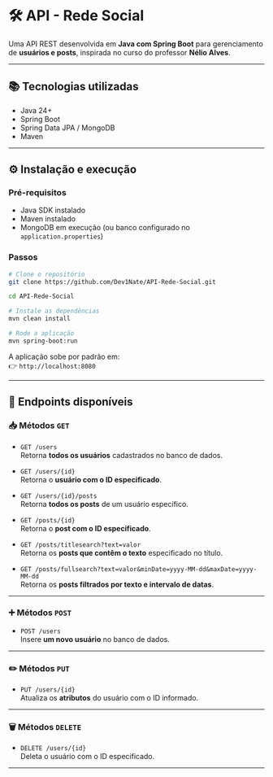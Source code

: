 # 🛠️ API - Rede Social

Uma API REST desenvolvida em **Java com Spring Boot** para gerenciamento de **usuários e posts**, inspirada no curso do professor **Nélio Alves**.

---

## 📚 Tecnologias utilizadas

- Java 24+
- Spring Boot
- Spring Data JPA / MongoDB
- Maven

---

## ⚙️ Instalação e execução

### Pré-requisitos
- Java SDK instalado  
- Maven instalado  
- MongoDB em execução (ou banco configurado no `application.properties`)

### Passos
```bash
# Clone o repositório
git clone https://github.com/Dev1Nate/API-Rede-Social.git

cd API-Rede-Social

# Instale as dependências
mvn clean install

# Rode a aplicação
mvn spring-boot:run
```

A aplicação sobe por padrão em:  
👉 `http://localhost:8080`

---

## 🔗 Endpoints disponíveis

### 📥 Métodos `GET`

- `GET /users`  
  Retorna **todos os usuários** cadastrados no banco de dados.

- `GET /users/{id}`  
  Retorna o **usuário com o ID especificado**.

- `GET /users/{id}/posts`  
  Retorna **todos os posts** de um usuário específico.

- `GET /posts/{id}`  
  Retorna o **post com o ID especificado**.

- `GET /posts/titlesearch?text=valor`  
  Retorna os **posts que contêm o texto** especificado no título.

- `GET /posts/fullsearch?text=valor&minDate=yyyy-MM-dd&maxDate=yyyy-MM-dd`  
  Retorna os **posts filtrados por texto e intervalo de datas**.

---

### ➕ Métodos `POST`

- `POST /users`  
  Insere **um novo usuário** no banco de dados.

---

### ✏️ Métodos `PUT`

- `PUT /users/{id}`  
  Atualiza os **atributos** do usuário com o ID informado.

---

### 🗑️ Métodos `DELETE`

- `DELETE /users/{id}`  
  Deleta o usuário com o ID especificado.

---
